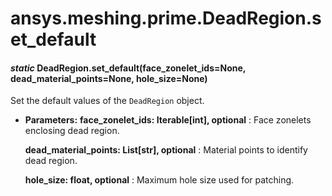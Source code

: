 <a id="ansys-meshing-prime-deadregion-set-default"></a>

# ansys.meshing.prime.DeadRegion.set_default

<a id="ansys.meshing.prime.DeadRegion.set_default"></a>

#### *static* DeadRegion.set_default(face_zonelet_ids=None, dead_material_points=None, hole_size=None)

Set the default values of the `DeadRegion` object.

* **Parameters:**
  **face_zonelet_ids: Iterable[int], optional**
  : Face zonelets enclosing dead region.

  **dead_material_points: List[str], optional**
  : Material points to identify dead region.

  **hole_size: float, optional**
  : Maximum hole size used for patching.

<!-- !! processed by numpydoc !! -->
